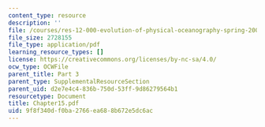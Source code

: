 ```yaml
---
content_type: resource
description: ''
file: /courses/res-12-000-evolution-of-physical-oceanography-spring-2007/9f8f340df0ba2766ea688b672e5dc6ac_Chapter15.pdf
file_size: 2728155
file_type: application/pdf
learning_resource_types: []
license: https://creativecommons.org/licenses/by-nc-sa/4.0/
ocw_type: OCWFile
parent_title: Part 3
parent_type: SupplementalResourceSection
parent_uid: d2e7e4c4-836b-750d-53ff-9d86279564b1
resourcetype: Document
title: Chapter15.pdf
uid: 9f8f340d-f0ba-2766-ea68-8b672e5dc6ac
---
```

